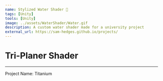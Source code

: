 ```yaml
---
name: Stylized Water Shader 🚧
tags: [Unity]
tools: [Unity]
image: ../assets/WaterShader/Water.gif
description: A custom water shader made for a university project
external_url: https://sam-hedges.github.io/projects/
---
```


# **Tri-Planer Shader**

---

Project Name: Titanium